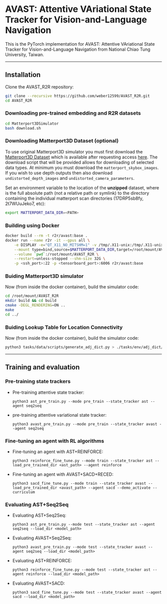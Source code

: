 # AVAST: Attentive VAriational State Tracker for Vision-and-Language Navigation

This is the PyTorch implementation for AVAST: Attentive VAriational State Tracker for Vision-and-Language Navigation from National Chiao Tung University, Taiwan.

---

## Installation

Clone the AVAST_R2R repository:
```bash
git clone --recursive https://github.com/weber12599/AVAST_R2R.git
cd AVAST_R2R
```

### Downloading pre-trained embedding and R2R datasets
```bash
cd Matterport3DSimulator
bash download.sh
```

### Downloading Matterport3D Dataset (optional)
To use original Matterport3D simulator you must first download the [Matterport3D Dataset](https://niessner.github.io/Matterport/) which is available after requesting access [here](https://niessner.github.io/Matterport/). The download script that will be provided allows for downloading of selected data types. At minimum you must download the `matterport_skybox_images`. If you wish to use depth outputs then also download `undistorted_depth_images` and `undistorted_camera_parameters`.

Set an environment variable to the location of the **unzipped** dataset, where <PATH> is the full absolute path (not a relative path or symlink) to the directory containing the individual matterport scan directories (17DRP5sb8fy, 2t7WUuJeko7, etc):

```bash
export MATTERPORT_DATA_DIR=<PATH>
```

### Building using Docker
```bash
docker build --rm -t r2r/avast:base .
docker run --name r2r -it --gpus all \
    -e DISPLAY -e="QT_X11_NO_MITSHM=1" -v /tmp/.X11-unix:/tmp/.X11-unix \
    --mount type=bind,source=$MATTERPORT_DATA_DIR,target=/root/mount/AVAST_R2R/data/v1/scans \
    --volume `pwd`:/root/mount/AVAST_R2R \
    --restart=unless-stopped --shm-size 32G \
    -p <ssh_port>:22 -p <tensorboard_port>:6006 r2r/avast:base
```

### Buiding Matterport3D simulator
Now (from inside the docker container), build the simulator code:
```bash
cd /root/mount/AVAST_R2R
mkdir build && cd build
cmake -DEGL_RENDERING=ON ..
make
cd ../
```

### Buiding Lookup Table for Location Connectivity
Now (from inside the docker container), build the simulator code:
```bash
python3 tasks/data/scripts/generate_adj_dict.py > ./tasks/env/adj_dict/total_adj_dict.json
```

---

## Training and evaluation

### Pre-training state trackers
* Pre-training attentive state tracker:
    ```
    python3 ast_pre_train.py --mode pre_train --state_tracker ast --agent seq2seq
    ```
* pre-training attentive variational state tracker:
    ```
    python3 avast_pre_train.py --mode pre_train --state_tracker avast --agent seq2seq
    ```
    
### Fine-tuning an agent with RL algorithms
* Fine-tuning an agent with AST+REINFORCE:
    ```
    python3 reinforce_fine_tune.py --mode train --state_tracker ast --load_pre_trained_dir <ast_path> --agent reinforce
    ```   
* Fine-tuning an agent with AVAST+SACD+RECED:
    ```
    python3 sacd_fine_tune.py --mode train --state_tracker avast --load_pre_trained_dir <avast_path> --agent sacd --demo_activate --curriculum
    ```

### Evaluating AST+Seq2Seq
* Evaluating AST+Seq2Seq:
    ```
    python3 ast_pre_train.py --mode test --state_tracker ast --agent seq2seq --load_dir <model_path>
    ```    
* Evaluating AVAST+Seq2Seq:
    ```
    python3 avast_pre_train.py --mode test --state_tracker avast --agent seq2seq --load_dir <model_path>
    ```
* Evaluating AST+REINFORCE:
    ```
    python3 reinforce_fine_tune.py --mode test --state_tracker ast --agent reinforce --load_dir <model_path>
    ```
* Evaluating AVAST+SACD:
    ```
    python3 sacd_fine_tune.py --mode test --state_tracker avast --agent sacd --load_dir <model_path>
    ```